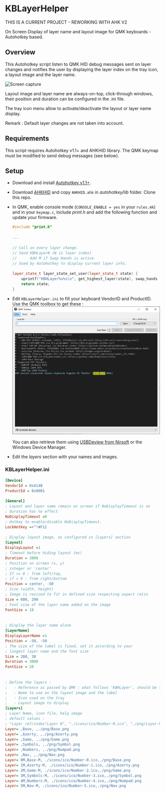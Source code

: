# KBLayerHelper

THIS IS A CURRENT PROJECT - REWORKING WITH AHK V2

On Screen Display of layer name and layout image for QMK keyboards - Autohotkey based.

## Overview

This Autohotkey script listen to QMK HID debug messages sent on layer changes and notifies the user by displaying the layer index on the tray icon, a layout image and the layer name.

![Screen capture](./pictures/KBLayerHelper-with-legendes.png)

Layout image and layer name are always-on-top, click-through windows, their position and duration can be configured in the .ini file.

The tray icon menu allow to activate/deactivate the layout or layer name display.

Remark : Default layer changes are not taken into account.

## Requirements

This script requires Autohotkey v1.1+ and AHKHID library.
The QMK keymap must be modified to send debug messages (see below).

## Setup

-   Download and install [Autohotkey v1.1+](http://www.ahkscript.org/).
-   Download [AHKHID](https://github.com/jleb/AHKHID) and copy `AHKHID.ahk` in _autohotkey/lib_ folder.
    Clone this repo.

-   In QMK, enable console mode (`CONSOLE_ENABLE = yes` in your `rules.mk`) and in your `keymap.c`, include _print.h_ and add the following function and update your firmware.

    ```c++
    #include "print.h"

    ...

    // Call on every layer change.
    // Send KBHLayerN (N is layer index)
    //      Add M if Swap Hands is active
    // Used by Autohotkey to display current layer info.

    layer_state_t layer_state_set_user(layer_state_t state) {
        uprintf("KBHLayer%u%s\n", get_highest_layer(state), swap_hands ? "M" : "");
        return state;
    }


    ```

-   Edit `KBLayerHelper.ini` to fill your keyboard VendorID and ProductID.
    Use the QMK toolbox to get these :
    ![QMK toolbox](./pictures/QMK_Device_VID_PID.png)

    You can also retrieve them using [USBDeview from Nirsoft](http://www.nirsoft.net/utils/usb_devices_view.html) or the Windows Device Manager.

-   Edit the _layers_ section with your names and images.

### KBLayerHelper.ini

```ini
[Device]
VendorId = 0x414B
ProductId = 0x0001

[General]
; Layout and layer name remain on screen if NoDisplayTimeout is on
; Duration has no effect
NoDisplayTimeout =0
; Hotkey to enable/disable NoDisplayTimeout.
LockHotKey =+^!#F12

; Display layout image, as configured in [Layers] section
[Layout]
DisplayLayout =1
; Timeout before hiding layout (ms)
Duration = 3000
; Position on screen (x, y)
; integer or 'center'
; If >= 0 : from left/top,
; if < 0 : from right/bottom
Position = center, -50
; Size (width, height)
; Image is resized to fit in defined size respecting aspect ratio
Size = 600, 200
; Font size of the layer name added on the image
FontSize = 18


; Display the layer name alone
[LayerName]
DisplayLayerName =1
Position = -50, -50
; The size of the label is fixed, set it according to your
; longest layer name and the font size
Size = 200, 30
Duration = 3000
FontSize = 20


; Define the layers :
;   - Reference as passed by QMK : what follows 'KBHLayer', should be the 0-based layer index (with M if mirrored with Swap Hands)
;   - Name to use on the layout image and the label
;   - Icon used on the tray
;   - Layout image to display
[Layers]
; Layer Name, icon file, help image
; default values :
; "Layer ref/index"Layer N", "./icons/ico/Number-N.ico", "./png/Layer-N.png"
Layer= ,Base, ,./png/Base.png
Layer= ,Azerty, ,./png/Azerty.png
Layer= ,Game, ,./png/Game.png
Layer= ,Symbols, ,./png/Symbol.png
Layer= ,Numbers, ,./png/Numpad.png
Layer= ,Nav, ,./png/Nav.png
Layer= 0M,Base-M, ./icons/ico/Number-0.ico,./png/Base.png
Layer= 1M,Azerty-M, ./icons/ico/Number-1.ico,./png/Azerty.png
Layer= 2M,Game-M, ./icons/ico/Number-2.ico,./png/Game.png
Layer= 3M,Symbols-M, ./icons/ico/Number-3.ico,./png/Symbol.png
Layer= 4M,Numbers-M, ./icons/ico/Number-4.ico,./png/Numpad.png
Layer= 5M,Nav-M, ./icons/ico/Number-5.ico,./png/Nav.png

```
